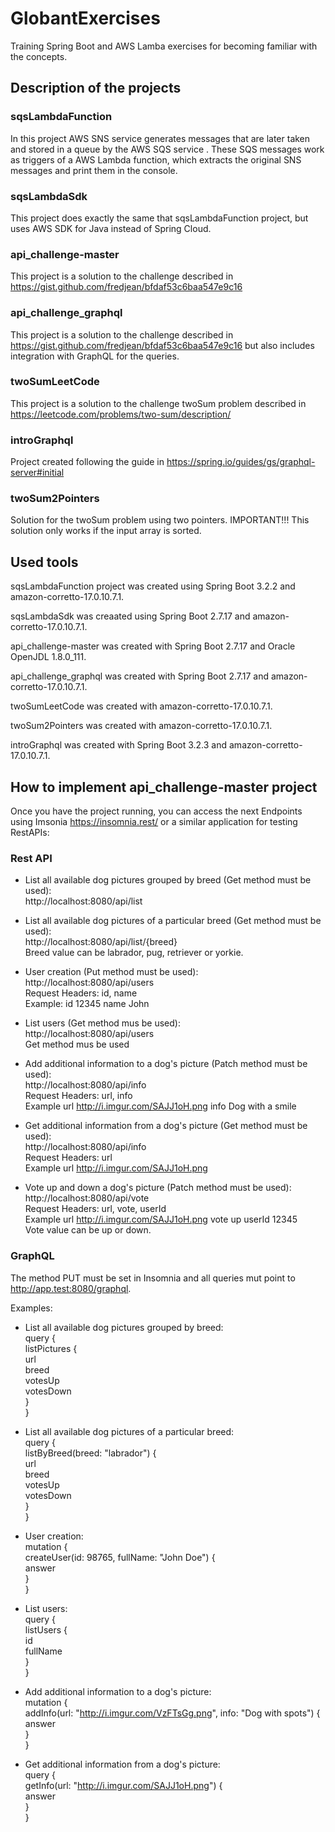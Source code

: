 # GlobantExercises
Training Spring Boot and AWS Lamba exercises for becoming familiar with the concepts.

## Description of the projects

### sqsLambdaFunction
In this project AWS SNS service generates messages that are later taken and stored in a queue by the AWS SQS service . These SQS messages work as triggers of a AWS Lambda function, which extracts the original SNS messages and print them in the console.

### sqsLambdaSdk
This project does exactly the same that sqsLambdaFunction project, but uses AWS SDK for Java instead of Spring Cloud.

### api_challenge-master
This project is a solution to the challenge described in https://gist.github.com/fredjean/bfdaf53c6baa547e9c16

### api_challenge_graphql
This project is a solution to the challenge described in https://gist.github.com/fredjean/bfdaf53c6baa547e9c16 but also includes integration with GraphQL for the queries.

### twoSumLeetCode
This project is a solution to the challenge twoSum problem described in https://leetcode.com/problems/two-sum/description/

### introGraphql
Project created following the guide in https://spring.io/guides/gs/graphql-server#initial

### twoSum2Pointers
Solution for the twoSum problem using two pointers. IMPORTANT!!! This solution only works if the input array is sorted.

## Used tools
sqsLambdaFunction project was created using Spring Boot 3.2.2 and amazon-corretto-17.0.10.7.1.

sqsLambdaSdk was creaated using Spring Boot 2.7.17 and amazon-corretto-17.0.10.7.1. 

api_challenge-master was created with Spring Boot 2.7.17 and Oracle OpenJDL 1.8.0_111.

api_challenge_graphql was created with Spring Boot 2.7.17 and amazon-corretto-17.0.10.7.1. 

twoSumLeetCode was created with amazon-corretto-17.0.10.7.1.

twoSum2Pointers was created with amazon-corretto-17.0.10.7.1.

introGraphql was created with Spring Boot 3.2.3 and amazon-corretto-17.0.10.7.1.

## How to implement api_challenge-master project
Once you have the project running, you can access the next Endpoints using Imsonia https://insomnia.rest/ or a similar application for testing RestAPIs:

### Rest API

- List all available dog pictures grouped by breed (Get method must be used):  
  http://localhost:8080/api/list  
 
- List all available dog pictures of a particular breed (Get method must be used):  
  http://localhost:8080/api/list/{breed}  
  Breed value can be labrador, pug, retriever or yorkie.  
 
- User creation (Put method must be used):  
  http://localhost:8080/api/users  
  Request Headers: id, name  
  Example: id  12345  name John

- List users (Get method mus be used):  
  http://localhost:8080/api/users  
  Get method mus be used
  
- Add additional information to a dog's picture (Patch method must be used):  
  http://localhost:8080/api/info  
  Request Headers: url, info  
  Example url http://i.imgur.com/SAJJ1oH.png info Dog with a smile

- Get additional information from a dog's picture (Get method must be used):  
  http://localhost:8080/api/info  
  Request Headers: url  
  Example url http://i.imgur.com/SAJJ1oH.png

- Vote up and down a dog's picture (Patch method must be used):  
  http://localhost:8080/api/vote  
  Request Headers: url, vote, userId  
  Example url http://i.imgur.com/SAJJ1oH.png vote up userId 12345  
  Vote value can be up or down.

### GraphQL
The method PUT must be set in Insomnia and all queries mut point to http://app.test:8080/graphql.

Examples:  
- List all available dog pictures grouped by breed:  
query {  
    listPictures {  
        url  
	breed  
	votesUp  
	votesDown  
    }  
}  
 
- List all available dog pictures of a particular breed:  
query {  
    listByBreed(breed: "labrador") {  
        url  
        breed  
        votesUp  
        votesDown  
    }  
}  
 
- User creation:  
mutation {  
    createUser(id: 98765, fullName: "John Doe") {  
        answer  
    }  
}  

- List users:  
query {  
    listUsers {  
        id  
	fullName  
    }  
}  
  
- Add additional information to a dog's picture:  
mutation {  
    addInfo(url: "http://i.imgur.com/VzFTsGg.png", info: "Dog with spots") {  
        answer  
    }  
}  

- Get additional information from a dog's picture:  
query {  
    getInfo(url: "http://i.imgur.com/SAJJ1oH.png") {  
        answer  
    }  
}  